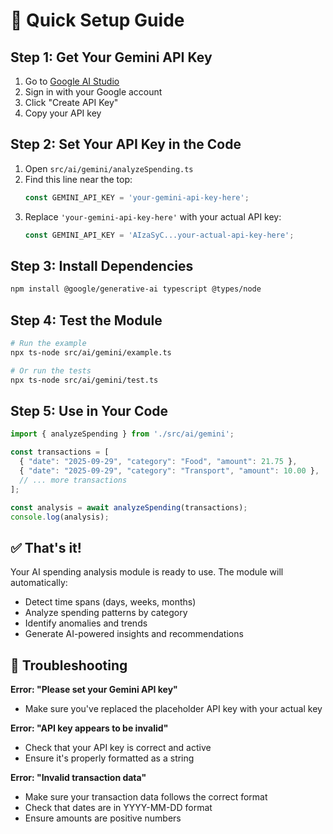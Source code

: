 # 🚀 Quick Setup Guide

## Step 1: Get Your Gemini API Key

1. Go to [Google AI Studio](https://makersuite.google.com/app/apikey)
2. Sign in with your Google account
3. Click "Create API Key"
4. Copy your API key

## Step 2: Set Your API Key in the Code

1. Open `src/ai/gemini/analyzeSpending.ts`
2. Find this line near the top:
   ```typescript
   const GEMINI_API_KEY = 'your-gemini-api-key-here';
   ```
3. Replace `'your-gemini-api-key-here'` with your actual API key:
   ```typescript
   const GEMINI_API_KEY = 'AIzaSyC...your-actual-api-key-here';
   ```

## Step 3: Install Dependencies

```bash
npm install @google/generative-ai typescript @types/node
```

## Step 4: Test the Module

```bash
# Run the example
npx ts-node src/ai/gemini/example.ts

# Or run the tests
npx ts-node src/ai/gemini/test.ts
```

## Step 5: Use in Your Code

```typescript
import { analyzeSpending } from './src/ai/gemini';

const transactions = [
  { "date": "2025-09-29", "category": "Food", "amount": 21.75 },
  { "date": "2025-09-29", "category": "Transport", "amount": 10.00 },
  // ... more transactions
];

const analysis = await analyzeSpending(transactions);
console.log(analysis);
```

## ✅ That's it! 

Your AI spending analysis module is ready to use. The module will automatically:
- Detect time spans (days, weeks, months)
- Analyze spending patterns by category
- Identify anomalies and trends
- Generate AI-powered insights and recommendations

## 🔧 Troubleshooting

**Error: "Please set your Gemini API key"**
- Make sure you've replaced the placeholder API key with your actual key

**Error: "API key appears to be invalid"**
- Check that your API key is correct and active
- Ensure it's properly formatted as a string

**Error: "Invalid transaction data"**
- Make sure your transaction data follows the correct format
- Check that dates are in YYYY-MM-DD format
- Ensure amounts are positive numbers
